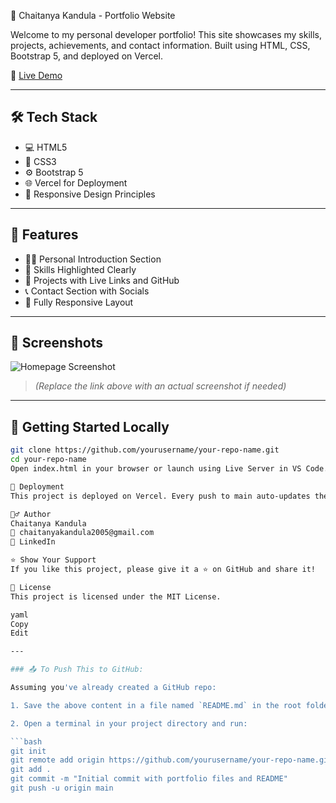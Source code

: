  💼 Chaitanya Kandula - Portfolio Website

Welcome to my personal developer portfolio! This site showcases my skills, projects, achievements, and contact information. Built using HTML, CSS, Bootstrap 5, and deployed on Vercel.

🔗 [Live Demo](https://portfolio-m5fq.vercel.app/)

---

## 🛠️ Tech Stack

- 💻 HTML5
- 🎨 CSS3
- ⚙️ Bootstrap 5
- 🌐 Vercel for Deployment
- 🧠 Responsive Design Principles

---

## 📁 Features

- 👨‍💻 Personal Introduction Section
- 🧠 Skills Highlighted Clearly
- 📂 Projects with Live Links and GitHub
- 📞 Contact Section with Socials
- 📱 Fully Responsive Layout

---

## 📸 Screenshots

![Homepage Screenshot](https://portfolio-m5fq.vercel.app/assets/screenshot-homepage.png)

> *(Replace the link above with an actual screenshot if needed)*

---

## 📌 Getting Started Locally

```bash
git clone https://github.com/yourusername/your-repo-name.git
cd your-repo-name
Open index.html in your browser or launch using Live Server in VS Code.

🚀 Deployment
This project is deployed on Vercel. Every push to main auto-updates the live site.

🙋‍♂️ Author
Chaitanya Kandula
📧 chaitanyakandula2005@gmail.com
🔗 LinkedIn

⭐ Show Your Support
If you like this project, please give it a ⭐ on GitHub and share it!

📜 License
This project is licensed under the MIT License.

yaml
Copy
Edit

---

### 📤 To Push This to GitHub:

Assuming you've already created a GitHub repo:

1. Save the above content in a file named `README.md` in the root folder of your project.

2. Open a terminal in your project directory and run:

```bash
git init
git remote add origin https://github.com/yourusername/your-repo-name.git
git add .
git commit -m "Initial commit with portfolio files and README"
git push -u origin main

